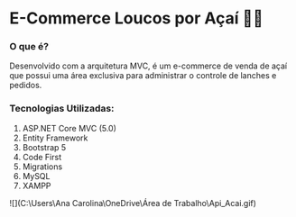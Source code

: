 # E-Commerce Loucos por Açaí :woman_teacher:

### O que é?

Desenvolvido com a arquitetura MVC, é um e-commerce de venda de açaí que possui uma área exclusiva para administrar o controle de lanches e pedidos. 

### Tecnologias Utilizadas:

1. ASP.NET Core MVC (5.0)
2. Entity Framework
3. Bootstrap 5
4. Code First
5. Migrations
6. MySQL
7. XAMPP



![](C:\Users\Ana Carolina\OneDrive\Área de Trabalho\Api_Acai.gif)

